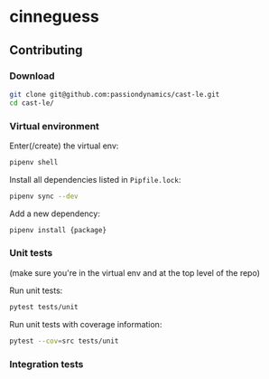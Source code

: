 # cinneguess

## Contributing

### Download

```bash
git clone git@github.com:passiondynamics/cast-le.git
cd cast-le/
```

### Virtual environment

Enter(/create) the virtual env:
```bash
pipenv shell
```

Install all dependencies listed in `Pipfile.lock`:
```bash
pipenv sync --dev
```

Add a new dependency:
```bash
pipenv install {package}
```

### Unit tests

(make sure you're in the virtual env and at the top level of the repo)

Run unit tests:
```bash
pytest tests/unit
```

Run unit tests with coverage information:
```bash
pytest --cov=src tests/unit
```

### Integration tests

